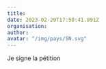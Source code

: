 ```yaml
---
title: 
date: 2023-02-20T17:50:41.891Z
organisation: 
author: 
avatar: "/img/pays/SN.svg"
---
```


Je signe la pétition

